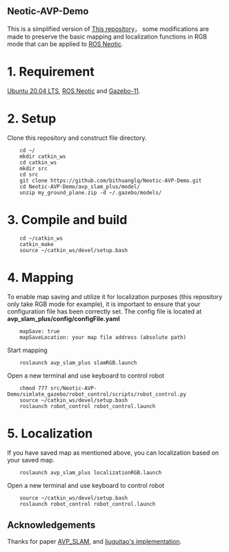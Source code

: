 ## Neotic-AVP-Demo
This is a simplified  version of  [This repository](https://github.com/liuguitao/AVP-SLAM-PLUS)， some modifications are made to preserve the basic mapping and localization functions in RGB mode that can be applied to [ROS Neotic](http://wiki.ros.org/noetic/Installation/Ubuntu).

# 1. Requirement
[Ubuntu 20.04 LTS](https://releases.ubuntu.com/focal/), [ROS Neotic](http://wiki.ros.org/noetic/Installation/Ubuntu) and [Gazebo-11](https://classic.gazebosim.org/tutorials?tut=install_ubuntu&cat=install).

# 2. Setup
Clone this repository and construct file directory.
```
    cd ~/
    mkdir catkin_ws
    cd catkin_ws
    mkdir src
    cd src
    git clone https://github.com/bithuanglq/Neotic-AVP-Demo.git
    cd Neotic-AVP-Demo/avp_slam_plus/model/
    unzip my_ground_plane.zip -d ~/.gazebo/models/
```

# 3. Compile and build
```
    cd ~/catkin_ws
    catkin_make
    source ~/catkin_ws/devel/setup.bash
```

# 4. Mapping
To enable map saving and utilize it for localization purposes (this repository only take RGB mode for example), it is important to ensure that your configuration file has been correctly set. The config file is located at **avp_slam_plus/config/configFile.yaml**
```
    mapSave: true
    mapSaveLocation: your map file address (absolute path) 
```

Start mapping
```
    roslaunch avp_slam_plus slamRGB.launch
```
Open a new terminal and use keyboard to control robot
```
    chmod 777 src/Neotic-AVP-Demo/simlate_gazebo/robot_control/scripts/robot_control.py
    source ~/catkin_ws/devel/setup.bash
    roslaunch robot_control robot_control.launch
```

# 5. Localization
If you have saved map as mentioned above, you can localization based on your saved map.
```
    roslaunch avp_slam_plus localizationRGB.launch
```
Open a new terminal and use keyboard to control robot
```
    source ~/catkin_ws/devel/setup.bash
    roslaunch robot_control robot_control.launch
```

## Acknowledgements
Thanks for paper [AVP_SLAM](https://arxiv.org/abs/2007.01813), and [liuguitao's implementation](https://github.com/liuguitao/AVP-SLAM-PLUS).
